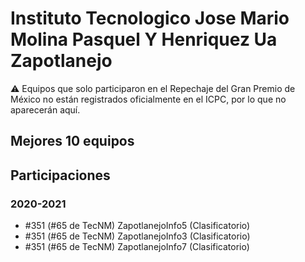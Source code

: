 # Instituto Tecnologico Jose Mario Molina Pasquel Y Henriquez Ua Zapotlanejo

:warning: Equipos que solo participaron en el Repechaje del Gran Premio de México no están registrados oficialmente en el ICPC, por lo que no aparecerán aquí.

## Mejores 10 equipos


## Participaciones

### 2020-2021

- #351 (#65 de TecNM) ZapotlanejoInfo5 (Clasificatorio)
- #351 (#65 de TecNM) ZapotlanejoInfo3 (Clasificatorio)
- #351 (#65 de TecNM) ZapotlanejoInfo7 (Clasificatorio)



